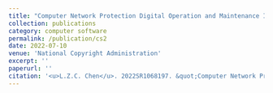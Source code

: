```yaml
---
title: "Computer Network Protection Digital Operation and Maintenance Integrated System (Version 1.0)"
collection: publications
category: computer software
permalink: /publication/cs2
date: 2022-07-10
venue: 'National Copyright Administration'
excerpt: ''
paperurl: ''
citation: '<u>L.Z.C. Chen</u>. 2022SR1068197. &quot;Computer Network Protection Digital Operation and Maintenance Integrated System (Version 1.0). &quot; 2022 (July 10, 2022). <i>National Copyright Administration.</i>'
---
```

